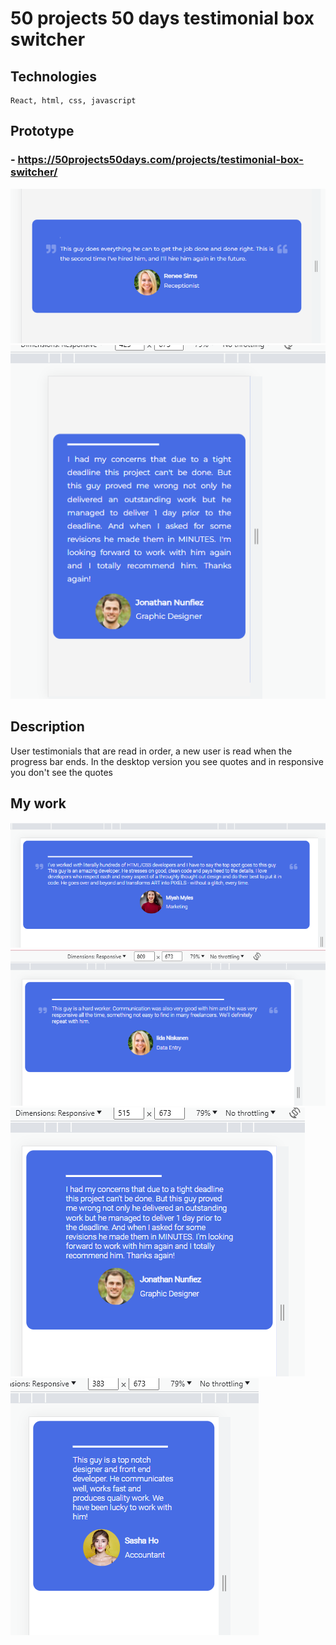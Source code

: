 # 50 projects 50 days testimonial box switcher

## Technologies
    React, html, css, javascript

## Prototype

### - https://50projects50days.com/projects/testimonial-box-switcher/

![Alt text](image.png)
![Alt text](image-1.png)

## Description

User testimonials that are read in order, a new user is read when the progress bar ends. In the desktop version you see quotes and in responsive you don't see the quotes

## My work
![Alt text](image-5.png)
![Alt text](image-2.png)
![Alt text](image-3.png)
![Alt text](image-4.png)
